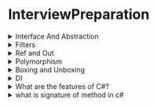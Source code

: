 # InterviewPreparation

<details>
<summary>Interface And Abstraction</summary>

Interface | Abstraction 
------ | ----- 
| **Interface** keyword is used.  | **abstract** keyword is used to define abstract class. |
| Interface is not a class | Abstract is a class. |
| Interface are implemented | Abstract class are inherited. |
| A class can inherit from more than one interface. ex. ```public class AV : IAV1, IAV2, IAV3{} ``` | A class can extend only one abstract class. |
| Allow multiple inheritance.| Abstract classes do not allow multiple inheritance |
| In interfaces, the body is definitely not found. The body is created in the inherited subclass. | Methods in abstract classes can have bodies or are marked abstract and override in the inheriting class. |
| Does not contain the constructor and static members. | Can contain the constructor and static members. |
| All elements in Interface must be implemented in subclass. | In abstract classes, only abstract elements must be overridden in subclasses. Unsigned members do not have to be in subclasses. In this way, code clutter is avoided by keeping only the common features in the subclasses. |
| An interface can not have access modifier, by default all is public. and we define these in implemented class. | All access modifier is accepted.  |

</details>

<details>
<summary>Filters</summary>
 
 - Authorization FIlter
 - Resource Filter
 - Action Filter
 - Result Filter
 - Exception Filter

### A filter can be added to the pipeline at one of three scopes: 
- by action method, 
- by controller class or 
- globally (which be applied to all the controller and actions). 
> We need to register filters in to the MvcOption.Filters collection within ConfigureServices method.

![](https://camo.githubusercontent.com/4711bb74ccf3f761f71bec058afa51a2d7c5aae62b3a7d2ea384b36a04349955/68747470733a2f2f66346e33783663352e737461636b7061746863646e2e636f6d2f61727469636c652f776f726b696e672d776974682d66696c746572732d696e2d6173702d6e65742d636f72652d6d76632f496d616765732f312e706e67)

![](https://camo.githubusercontent.com/cc25260ca6c4b609ad9403e297a7a304b0395e03e3d3e4ca3726f0fc95f8fe17/68747470733a2f2f66346e33783663352e737461636b7061746863646e2e636f6d2f61727469636c652f776f726b696e672d776974682d66696c746572732d696e2d6173702d6e65742d636f72652d6d76632f496d616765732f322e706e67)

### We can apply our filter to the controller class or action method using one of the following, 
- ServiceFilterAttribute
```c#
[ServiceFilter(typeof(ExampleFilterWithDI))]  
public IActionResult Index()  
{  
    return View();  
}
```
- TypeFilterAttribute
    - It is very similar to ServiceFilterAttribute and also implemented from IFilterFactory interface.
    - The "TypeFilterAttribute" can be optionally accept constructor arguments for the type. 
```c#
[TypeFilter(typeof(ExampleFilterAttribute), Arguments = new object[] {"Argument if any" })]  
public IActionResult About()  
{  
    return View();  
}
```
- IFilterFactory implemented on attribute


References: <br>

- [https://www.c-sharpcorner.com/article/working-with-filters-in-asp-net-core-mvc](https://www.c-sharpcorner.com/article/working-with-filters-in-asp-net-core-mvc/)

</details>

<details>
<summary>Ref and Out</summary>

- ref tells the compiler that the object is initialized before entering the function, while out tells the compiler that the object will be initialized inside the function.

- So while ref is two-ways, out is out-only.


| Ref | Out |
| --- | --- |
| The parameter or argument must be initialized first before it is passed to ref. |	It is not compulsory to initialize a parameter or argument before it is passed to an out. |
| It is not required to assign or initialize the value of a parameter (which is passed by ref) before returning to the calling method. | 	A called method is required to assign or initialize a value of a parameter (which is passed to an out) before returning to the calling method. |
| Passing a parameter value by Ref is useful when the called method is also needed to modify the pass parameter. |	Declaring a parameter to an out method is useful when multiple values need to be returned from a function or method. |
| It is not compulsory to initialize a parameter value before using it in a calling method. |	A parameter value must be initialized within the calling method before its use. |
| When we use REF, data can be passed bi-directionally. | When we use OUT data is passed only in a unidirectional way (from the called method to the caller method). |
| Both ref and out are treated differently at run time and they are treated the same at compile time. |

References:
- [https://www.c-sharpcorner.com/UploadFile/ff2f08/ref-vs-out-keywords-in-C-Sharp/](https://www.c-sharpcorner.com/UploadFile/ff2f08/ref-vs-out-keywords-in-C-Sharp/)

</details>

<details>
<summary> Polymorphism </summary>

- Polymorphism means "one name many forms"
- In other words, one object has many forms or has one name with multiple functionalities.

### Types of Polymorphism

_There are two types of polymorphism in C#:_
- Static / Compile Time Polymorphism / Early binding
    - Overloading is the concept in which method names are the same with different parameters. 
    - The method/function has the same name but different signatures in overloading.
```c#
public class TestData
{
    public int Add(int a, int b, int c)
    {
        return a + b + c;
    }
    public int Add(int a, int b)
    {
        return a + b;
    }
}
```
- Dynamic / Runtime Polymorphism / late binding
    - When overriding a method, you change the behavior of the method for the derived class.


![](https://camo.githubusercontent.com/40913eb9b10c9753e24d704451994e1b0887620b59c525eabc7c90639a84c867/68747470733a2f2f66346e33783663352e737461636b7061746863646e2e636f6d2f55706c6f616446696c652f6666326630382f756e6465727374616e64696e672d706f6c796d6f72706869736d2d696e2d432d53686172702f496d616765732f706c6f796d6f72706869736d2e6a7067)


### Other points about polymorphism:

    Method Overriding differs from shadowing.
    Using the "new" keyword, we can hide the base class member."
    We can prevent a derived class from overriding virtual members.
    We can access a base class virtual member from the derived class

***In C#, by default, all the members of a class are sealed and cannot be redefined in the derived class. Use the virtual keyword with a member of the base class to make it overridable, and use the override keyword in the derived class to indicate that this member of the base class is being redefined in the derived class***

### Rules for Overriding:

    A method, property, indexer, or event can be overridden in the derived class.
    Static methods cannot be overridden.
    Must use virtual keyword in the base class methods to indicate that the methods can be overridden.
    Must use the override keyword in the derived class to override the base class method.


References:
- [https://www.c-sharpcorner.com/UploadFile/ff2f08/understanding-polymorphism-in-C-Sharp/](https://www.c-sharpcorner.com/UploadFile/ff2f08/understanding-polymorphism-in-C-Sharp/)
- [https://www.tutorialsteacher.com/csharp/method-overriding](https://www.tutorialsteacher.com/csharp/method-overriding)
</details>

<details>
<summary>Boxing and Unboxing</summary>

- Boxing
    - The conversion of value type to reference type is known as boxing.
![](https://camo.githubusercontent.com/c9821116564e899b1028d1a2877dd3247c1d98abf5c497b79c61a8f939958f42/68747470733a2f2f7777772e7475746f7269616c73746561636865722e636f6d2f436f6e74656e742f696d616765732f61727469636c65732f6373686172702f626f78696e672e504e47)

- Unboxing
    - The conversion of reference type to value is known as unboxing.
![](https://camo.githubusercontent.com/cfe6e987e2db984639001d98acc69faeda0a4d8626d8abdf3dd54f4fdaad6cc1/68747470733a2f2f7777772e7475746f7269616c73746561636865722e636f6d2f436f6e74656e742f696d616765732f61727469636c65732f6373686172702f756e626f78696e672e504e47)

References:
- [https://www.tutorialsteacher.com/articles/boxing-unboxing-in-csharp](https://www.tutorialsteacher.com/articles/boxing-unboxing-in-csharp)

</details>

<details>
<summary>DI</summary>

- It is a design pattern that allows objects to depend on other objects, called dependencies, without creating them directly.

### There are 3 types of lifetimes supported by ASP.NET Core for the dependency injection,
- Transient Service
    - New instance transient service is created whenever the service is requested.
- Scoped Service
    - Created once per scope; i.e., web request.or any unit of work.
- Singleton Service
    - Singleton service is only created when it is called for the first time. In the next subsequent requests, the same instance is provided. 


</details>

<details>
<summary>What are the features of C#?</summary>

1. Object-Oriented Programming
```
C# is an object-oriented programming (OOP) language. It supports features such as classes, objects, encapsulation, inheritance, and polymorphism.
```

2. Type Safety
```
It is a type-safe language, which means that it enforces type checking at compile time to ensure that variables are used only in the ways intended by the programmer. Example:-
```
```C#
int x = 10;   // declaring an integer variable and initializing it with value 10
string str = "Hello, World!";   // declaring a string variable and initializing it with a string value

// We cannot assign a string value to an integer variable:
x = str;   // This will result in a compilation error

// Similarly, we cannot call a method on a variable that doesn't support it:
int y = 5;
y.ToUpper();   // This will result in a compilation error since ToUpper() method 
```

3. Garbage Collection
```
C# includes automatic garbage collection, which automatically frees up memory that is no longer being used by the program.
```

4. Cross-Platform Support
``` 
C# can be used to develop applications for a wide range of platforms, including Windows, macOS, Linux, and mobile devices.
```

5. Language Interoperability 
```
C# can interoperate with other programming languages, including C, C++, and Visual Basic.
```

6. LINQ
```
Language Integrated Query (LINQ) is a powerful feature in C# that allows developers to query and manipulate data from different data sources using a uniform syntax.
```

7. Asynchronous Programming
```
C# includes support for asynchronous programming, which allows developers to write code that can execute concurrently without blocking the main thread.
```

<details>
<summary>What is Asynchronous and synchronous with example in c#</summary>

- Synchronous refers to an operation that blocks the execution of the program until the operation completes

- Asynchronous, on the other hand, refers to an operation that does not block the execution of the program but instead executes in the background, allowing the program to continue executing other operations.

### Here's an example of synchronous code in C#:
```c#
public static void Main()
{
    Console.WriteLine("Starting synchronous operation...");
    string result = GetDataFromWeb(); // This method blocks the execution until it gets the data
    Console.WriteLine("Synchronous operation completed with result: " + result);
}

public static string GetDataFromWeb()
{
    // This method makes a web request to get some data
    WebClient client = new WebClient();
    string result = client.DownloadString("http://example.com");
    return result;
}

```
> In the above code, the `Main` method makes a call to the `GetDataFromWeb` method, which makes a web request to retrieve some data. Since this operation is synchronous, the execution of the program is blocked until the web request completes and returns the data. Only then does the program continue to execute the next line of code.

### Here's an example of asynchronous code in C#:
```c#
public static async Task Main()
{
    Console.WriteLine("Starting asynchronous operation...");
    Task<string> resultTask = GetDataFromWebAsync(); // This method executes in the background
    Console.WriteLine("Asynchronous operation started, program continues executing other operations...");

    // Do some other work here while the GetDataFromWebAsync() method is executing in the background

    string result = await resultTask; // This line blocks until the GetDataFromWebAsync() method completes and returns the data
    Console.WriteLine("Asynchronous operation completed with result: " + result);
}

public static async Task<string> GetDataFromWebAsync()
{
    // This method makes an asynchronous web request to get some data
    HttpClient client = new HttpClient();
    string result = await client.GetStringAsync("http://example.com");
    return result;
}
```
> In the above code, the `Main` method makes a call to the `GetDataFromWebAsync` method, which makes an asynchronous web request to retrieve some data. Since this operation is asynchronous, the execution of the program is not blocked and the program continues executing other operations while the web request is being made in the background. The program then waits for the result of the asynchronous operation using the `await` keyword, which does not block the execution of the program but instead waits for the result to become available before continuing to execute the next line of code.

</details>


8. Exception Handling
```
C# includes robust exception handling capabilities that allow developers to handle and recover from runtime errors in a structured manner.
```

9. Delegates and Events
```
C# supports the use of delegates and events, which are used for implementing callback functions and event-driven programming.
```

<details>
<summary>Click here for more</summary>

- A `delegate` is a type that represents a reference to a method with a particular parameter list and return type
```c#
public delegate int BinaryOperation(int x, int y);

public class Calculator
{
    public int Add(int x, int y)
    {
        return x + y;
    }

    public int Subtract(int x, int y)
    {
        return x - y;
    }
}

public static void Main()
{
    Calculator calculator = new Calculator();

    BinaryOperation operation = new BinaryOperation(calculator.Add);

    int result = operation(5, 3); // result = 8

    operation = new BinaryOperation(calculator.Subtract);

    result = operation(5, 3); // result = 2
}

```

- An `event` is a construct built on top of delegates that allows objects to be notified when an event occurs.
```c#
public class Button
{
    public event EventHandler Clicked;

    public void Click()
    {
        if (Clicked != null)
        {
            Clicked(this, EventArgs.Empty);
        }
    }
}

public static void Main()
{
    Button button = new Button();

    button.Clicked += OnButtonClicked;

    button.Click();
}

public static void OnButtonClicked(object sender, EventArgs e)
{
    Console.WriteLine("Button clicked!");
}

```

</details></br>

10. Security Features
```
C# includes security features such as code access security, which helps protect against malicious code execution, and cryptography, which allows for secure communication and data storage.
```

</details>

<details>
<summary>what is signature of method in c#</summary>

- The signature of a method in C# consists of its name and the types of its parameters. The return type of the method is not considered part of its signature.

</details>

